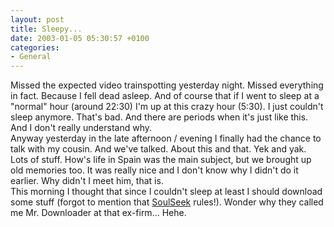 ```yaml
---
layout: post
title: Sleepy...
date: 2003-01-05 05:30:57 +0100
categories:
- General
---
```

<p>Missed the expected video trainspotting yesterday night. Missed everything in fact. Because I fell dead asleep. And of course that if I went to sleep at a "normal" hour (around 22:30) I'm up at this crazy hour (5:30). I just couldn't sleep anymore. That's bad. And there are periods when it's just like this. And I don't really understand why.<br />
Anyway yesterday in the late afternoon / evening I finally had the chance to talk with my cousin. And we've talked. About this and that. Yek and yak. Lots of stuff. How's life in Spain was the main subject, but we brought up old memories too. It was really nice and I don't know why I didn't do it earlier. Why didn't I meet him, that is.<br />
This morning I thought that since I couldn't sleep at least I should download some stuff (forgot to mention that <a href="http://www.slsk.org" title="The best P2P client for electronica heads!">SoulSeek</a> rules!). Wonder why they called me Mr. Downloader at that ex-firm... Hehe.</p>

